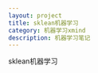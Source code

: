 ```yaml
---
layout: project
title: sklean机器学习
category: 机器学习xmind
description: 机器学习笔记
---
```


<p >sklean机器学习</p>
<div class="post-svg-container">
    <object type="image/svg+xml" data="/images/blog/sklearn_ml.svg"></object>
</div>
